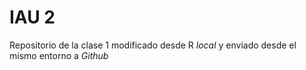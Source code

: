 # IAU 2

Repositorio de la clase 1 modificado desde R _local_ y enviado desde el mismo entorno a *Github*
